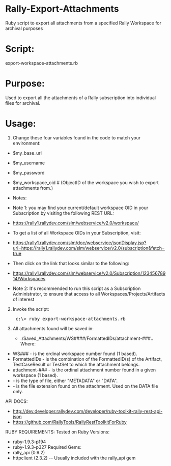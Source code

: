 Rally-Export-Attachments
========================

Ruby script to export all attachments from a specified Rally Workspace for archival purposes

Script:
=======
export-workspace-attachments.rb

Purpose:
========

Used to export all the attachments of a Rally subscription into individual files for archival.

Usage:
======

1) Change these four variables found in the code to match your environment:
- $my_base_url
- $my_username
- $my_password
- $my_workspace_oid # (ObjectID of the workspace you wish to export attachments from.)

- Notes:
- Note 1: you may find your current/default workspace OID in your Subscription by visiting the following REST URL:
- https://rally1.rallydev.com/slm/webservice/v2.0/workspace/
- To get a list of all Workspace OIDs in your Subscription, visit:
- https://rally1.rallydev.com/slm/doc/webservice/jsonDisplay.jsp?uri=https://rally1.rallydev.com/slm/webservice/v2.0/subscription&fetch=true
- Then click on the link that looks similar to the following:
- https://rally1.rallydev.com/slm/webservice/v2.0/Subscription/12345678914/Workspaces
- Note 2: It's recommended to run this script as a Subscription Administrator, to ensure that access to all Workspaces/Projects/Artifacts of interest

2) Invoke the script:
	<pre> c:\> ruby export-workspace-attachments.rb </pre>

3) All attachments found will be saved in:
	- ./Saved_Attachments/WS####/FormattedIDs/attachment-###.<type>.<ext>
   Where:
- WS### - is the ordinal workspace number found (1 based).
- FormattedIDs - is the combination of the FormattedID(s) of the Artifact, TestCaseResult or TestSet to which the attachment belongs.
- attachment-### - is the ordinal attachment number found in a given workspace (1 based).
- <type> - is the type of file, either "METADATA" or "DATA".
- <ext> - is the file extension found on the attachment. Used on the DATA <type> file only.

API DOCS:
- http://dev.developer.rallydev.com/developer/ruby-toolkit-rally-rest-api-json
- https://github.com/RallyTools/RallyRestToolkitForRuby

RUBY REQUIREMENTS:
Tested on Ruby Versions:
- ruby-1.9.3-p194
- ruby-1.9.3-p327
Required Gems:
- rally_api (0.9.2)
- httpclient (2.3.2) -- Usually included with the rally_api gem